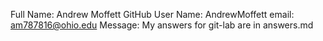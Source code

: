Full Name:  Andrew Moffett
GitHub User Name:  AndrewMoffett
email:  am787816@ohio.edu
Message:  My answers for git-lab are in answers.md